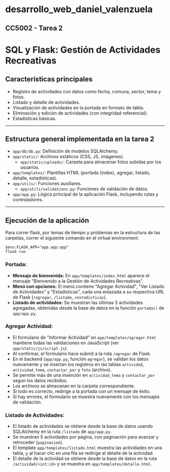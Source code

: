 # desarrollo_web_daniel_valenzuela

## CC5002 - Tarea 2

# SQL y Flask: Gestión de Actividades Recreativas

## Características principales

- Registro de actividades con datos como fecha, comuna, sector, tema y fotos.
- Listado y detalle de actividades.
- Visualización de actividades en la portada en formato de tabla.
- Eliminación y edición de actividades (con integridad referencial).
- Estadísticas básicas.

---

## Estructura general implementada en la tarea 2

- `app/db/db.py`: Definición de modelos SQLAlchemy.
- `app/static/`: Archivos estáticos (CSS, JS, imágenes).
  - `app/static/uploads/`: Carpeta para almacenar fotos subidas por los usuarios.
- `app/templates/`: Plantillas HTML (portada (index), agregar, listado, detalle, estadísticas).
- `app/utils/`: Funciones auxiliares.
  - `app/utils/validations.py`: Funciones de validación de datos.
- `app/app.py`: Lógica principal de la aplicación Flask, incluyendo rutas y controladores.

---

## Ejecución de la aplicación

Para correr flask, por temas de tiempo y problemas en la estructura de las carpetas, correr el siguiente comando en 
el virtual environment:
```
$env:FLASK_APP="app.app:app"
flask run
```

### Portada: 
- **Mensaje de bienvenida:** En `app/templates/index.html` aparece el mensaje "Bienvenido a la Gestión de Actividades Recreativas".
- **Menú con opciones:** El menú contiene "Agregar Actividad", "Ver Listado de Actividades" y "Estadísticas", cada una enlazada a su respectiva URL de Flask (`/agregar`, `/listado`, `/estadisticas`).
- **Listado de actividades:** Se muestran las últimas 5 actividades agregadas, obtenidas desde la base de datos en la función `portada()` de `app/app.py`.

### Agregar Actividad:

- El formulario de "Informar Actividad" en `app/templates/agregar.html` mantiene todas las validaciones en JavaScript (ver `app/static/js/script.js`).
- Al confirmar, el formulario hace submit a la ruta `/agregar` de Flask.
- En el backend (`app/app.py`, función `agregar`), se validan los datos nuevamente y se insertan los registros en las tablas `actividad`, `actividad_tema`, `contactar_por` y `foto` (archivo).
- Se permite más de una inserción en `actividad_tema` y `contactar_por` según los datos recibidos.
- Los archivos se almacenan en la carpeta correspondiente.
- Si todo es correcto, redirige a la portada con un mensaje de éxito.
- Si hay errores, el formulario se muestra nuevamente con los mensajes de validación.

### Listado de Actividades:
- El listado de actividades se obtiene desde la base de datos usando SQLAlchemy en la ruta `/listado` de `app/app.py`.
- Se muestran 5 actividades por página, con paginación para avanzar y retroceder (`paginacion`).
- El template `app/templates/listado.html` muestra las actividades en una tabla, y al hacer clic en una fila se redirige al detalle de la actividad.
- El detalle de la actividad se obtiene desde la base de datos en la ruta `/actividad/<int:id>` y se muestra en `app/templates/detalle.html`.